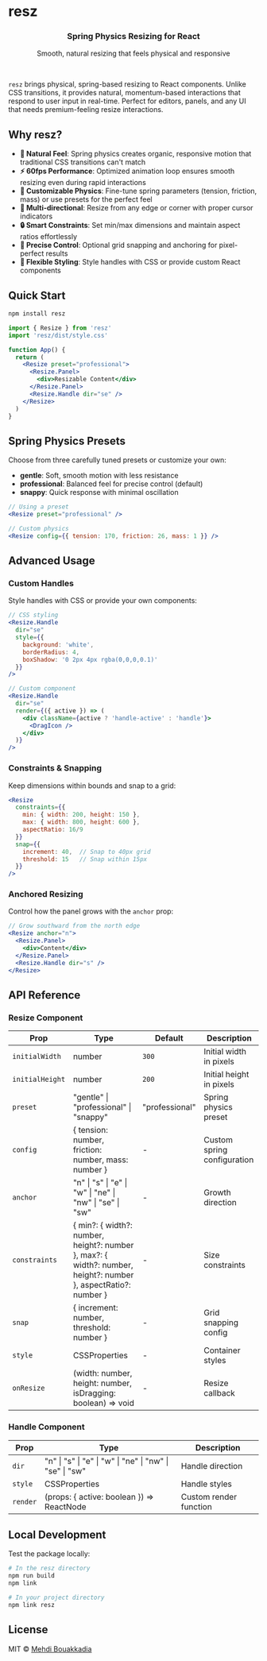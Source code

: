 # resz

<div align="center">
  <h3>Spring Physics Resizing for React</h3>
  <p>Smooth, natural resizing that feels physical and responsive</p>
</div>

<br/>

`resz` brings physical, spring-based resizing to React components. Unlike CSS transitions, it provides natural, momentum-based interactions that respond to user input in real-time. Perfect for editors, panels, and any UI that needs premium-feeling resize interactions.

## Why resz?

- **🎯 Natural Feel**: Spring physics creates organic, responsive motion that traditional CSS transitions can't match
- **⚡️ 60fps Performance**: Optimized animation loop ensures smooth resizing even during rapid interactions
- **🎨 Customizable Physics**: Fine-tune spring parameters (tension, friction, mass) or use presets for the perfect feel
- **📐 Multi-directional**: Resize from any edge or corner with proper cursor indicators
- **🔒 Smart Constraints**: Set min/max dimensions and maintain aspect ratios effortlessly
- **📍 Precise Control**: Optional grid snapping and anchoring for pixel-perfect results
- **💅 Flexible Styling**: Style handles with CSS or provide custom React components

## Quick Start

```bash
npm install resz
```

```jsx
import { Resize } from 'resz'
import 'resz/dist/style.css'

function App() {
  return (
    <Resize preset="professional">
      <Resize.Panel>
        <div>Resizable Content</div>
      </Resize.Panel>
      <Resize.Handle dir="se" />
    </Resize>
  )
}
```

## Spring Physics Presets

Choose from three carefully tuned presets or customize your own:

- **gentle**: Soft, smooth motion with less resistance
- **professional**: Balanced feel for precise control (default)
- **snappy**: Quick response with minimal oscillation

```jsx
// Using a preset
<Resize preset="professional" />

// Custom physics
<Resize config={{ tension: 170, friction: 26, mass: 1 }} />
```

## Advanced Usage

### Custom Handles

Style handles with CSS or provide your own components:

```jsx
// CSS styling
<Resize.Handle 
  dir="se" 
  style={{ 
    background: 'white',
    borderRadius: 4,
    boxShadow: '0 2px 4px rgba(0,0,0,0.1)'
  }} 
/>

// Custom component
<Resize.Handle
  dir="se"
  render={({ active }) => (
    <div className={active ? 'handle-active' : 'handle'}>
      <DragIcon />
    </div>
  )}
/>
```

### Constraints & Snapping

Keep dimensions within bounds and snap to a grid:

```jsx
<Resize
  constraints={{
    min: { width: 200, height: 150 },
    max: { width: 800, height: 600 },
    aspectRatio: 16/9
  }}
  snap={{
    increment: 40,  // Snap to 40px grid
    threshold: 15   // Snap within 15px
  }}
/>
```

### Anchored Resizing

Control how the panel grows with the `anchor` prop:

```jsx
// Grow southward from the north edge
<Resize anchor="n">
  <Resize.Panel>
    <div>Content</div>
  </Resize.Panel>
  <Resize.Handle dir="s" />
</Resize>
```

## API Reference

### Resize Component

| Prop | Type | Default | Description |
|------|------|---------|-------------|
| `initialWidth` | number | `300` | Initial width in pixels |
| `initialHeight` | number | `200` | Initial height in pixels |
| `preset` | "gentle" \| "professional" \| "snappy" | "professional" | Spring physics preset |
| `config` | { tension: number, friction: number, mass: number } | - | Custom spring configuration |
| `anchor` | "n" \| "s" \| "e" \| "w" \| "ne" \| "nw" \| "se" \| "sw" | - | Growth direction |
| `constraints` | { min?: { width?: number, height?: number }, max?: { width?: number, height?: number }, aspectRatio?: number } | - | Size constraints |
| `snap` | { increment: number, threshold: number } | - | Grid snapping config |
| `style` | CSSProperties | - | Container styles |
| `onResize` | (width: number, height: number, isDragging: boolean) => void | - | Resize callback |

### Handle Component

| Prop | Type | Description |
|------|------|-------------|
| `dir` | "n" \| "s" \| "e" \| "w" \| "ne" \| "nw" \| "se" \| "sw" | Handle direction |
| `style` | CSSProperties | Handle styles |
| `render` | (props: { active: boolean }) => ReactNode | Custom render function |

## Local Development

Test the package locally:

```bash
# In the resz directory
npm run build
npm link

# In your project directory
npm link resz
```

## License

MIT © [Mehdi Bouakkadia](https://github.com/mehdibouakkadia)